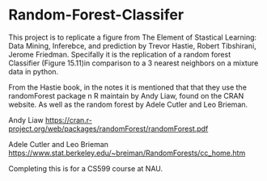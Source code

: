 # Random-Forest-Classifer
 This project is to replicate a figure from The Element of Stastical Learning: Data Mining, Inferebce, and prediction by Trevor Hastie, Robert Tibshirani, Jerome Friedman. Specifally it is the replication of a random forest Classifier (Figure 15.11)in comparison to a 3 nearest neighbors on a mixture data in python.
 
 From the Hastie book, in the notes it is mentioned that that they use the randomForest package n R maintain by Andy Liaw, found on the CRAN website. As well as the random forest by Adele Cutler and Leo Brieman. 
 
 Andy Liaw
 https://cran.r-project.org/web/packages/randomForest/randomForest.pdf
 
 Adele Cutler and Leo Brieman
 https://www.stat.berkeley.edu/~breiman/RandomForests/cc_home.htm
 
 Completing this is for a CS599 course at NAU. 
 
